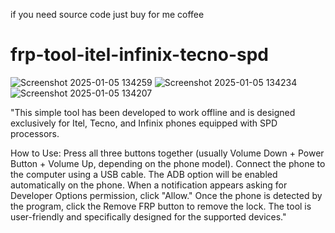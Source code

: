 if you need source code just buy for me coffee
# frp-tool-itel-infinix-tecno-spd
![Screenshot 2025-01-05 134259](https://github.com/user-attachments/assets/f4ceb468-4c5e-4e84-bd3e-630ba43ccdd6)
![Screenshot 2025-01-05 134234](https://github.com/user-attachments/assets/89145ee9-cc96-4a01-bdda-f98d129cc873)
![Screenshot 2025-01-05 134207](https://github.com/user-attachments/assets/ae6edfaf-1cbb-48c3-b12b-23125e086ac8)

"This simple tool has been developed to work offline and is designed exclusively for Itel, Tecno, and Infinix phones equipped with SPD processors.

How to Use:
Press all three buttons together (usually Volume Down + Power Button + Volume Up, depending on the phone model).
Connect the phone to the computer using a USB cable.
The ADB option will be enabled automatically on the phone.
When a notification appears asking for Developer Options permission, click "Allow."
Once the phone is detected by the program, click the Remove FRP button to remove the lock.
The tool is user-friendly and specifically designed for the supported devices."
